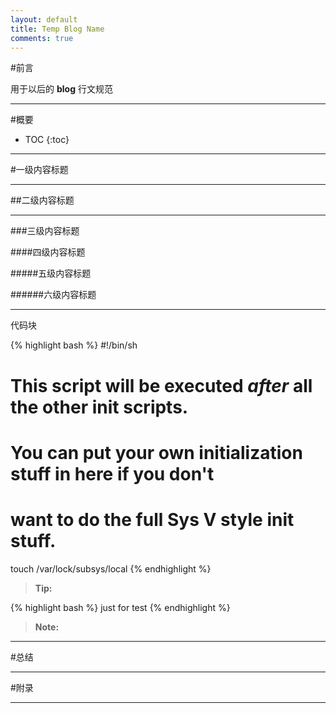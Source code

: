 ```yaml
---
layout: default
title: Temp Blog Name
comments: true
---
```


#前言

用于以后的 **blog** 行文规范

---

#概要

* TOC
{:toc}


---


#一级内容标题

---

##二级内容标题

---


###三级内容标题

####四级内容标题

#####五级内容标题

######六级内容标题

---

代码块

{% highlight bash %}
#!/bin/sh
#
# This script will be executed *after* all the other init scripts.
# You can put your own initialization stuff in here if you don't
# want to do the full Sys V style init stuff.
touch /var/lock/subsys/local
{% endhighlight %}


> **Tip:**


{% highlight bash %}
just for test
{% endhighlight %}


> **Note:**

---

#总结

---

#附录

---

[link]: http://soft.dog/
[temp]: http://soft.dog/
